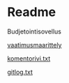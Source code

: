 # Readme
Budjetointisovellus


[vaatimusmaarittely](https://github.com/alkerfin/otm-harjoitustyo/blob/master/dokumentointi/vaatimuusmaarittely.md)

[komentorivi.txt](https://github.com/alkerfin/otm-harjoitustyo/blob/master/laskarit/viikko1/komentorivi.txt)

[gitlog.txt](https://github.com/alkerfin/otm-harjoitustyo/blob/master/laskarit/viikko1/gitlog.txt)
